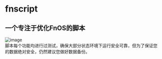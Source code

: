 # fnscript
## 一个专注于优化FnOS的脚本
![image](https://github.com/user-attachments/assets/27e75dae-cfb8-4de7-b5ba-6cc881d5954b) \
脚本每个功能均进行过测试，确保大部分状态环境下运行安全可靠，但为了保证您的数据绝对安全，仍然建议您做好数据备份。
